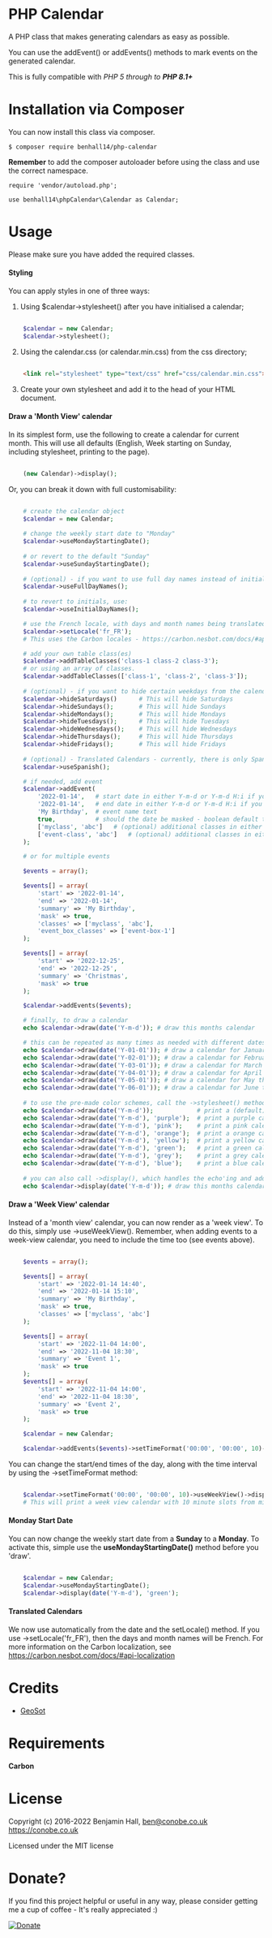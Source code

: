 # PHP Calendar
A PHP class that makes generating calendars as easy as possible.

You can use the addEvent() or addEvents() methods to mark events on the generated calendar.

This is fully compatible with *PHP 5 through to **PHP 8.1+***

# Installation via Composer
You can now install this class via composer.

	$ composer require benhall14/php-calendar
	
**Remember** to add the composer autoloader before using the class and use the correct namespace.

	require 'vendor/autoload.php';

	use benhall14\phpCalendar\Calendar as Calendar;

# Usage
Please make sure you have added the required classes.

#### Styling
You can apply styles in one of three ways: 

1) Using $calendar->stylesheet() after you have initialised a calendar;

```php

    $calendar = new Calendar;
    $calendar->stylesheet();

```

2) Using the calendar.css (or calendar.min.css) from the css directory;

```html

    <link rel="stylesheet" type="text/css" href="css/calendar.min.css">

```
3) Create your own stylesheet and add it to the head of your HTML document.

#### Draw a 'Month View' calendar

In its simplest form, use the following to create a calendar for current month. This will use all defaults (English, Week starting on Sunday, including stylesheet, printing to the page).

```php

    (new Calendar)->display();

```

Or, you can break it down with full customisability:

```php

    # create the calendar object
    $calendar = new Calendar;
    
    # change the weekly start date to "Monday"
    $calendar->useMondayStartingDate();
    
    # or revert to the default "Sunday"
    $calendar->useSundayStartingDate();
    
    # (optional) - if you want to use full day names instead of initials (ie, Sunday instead of S), apply the following:
    $calendar->useFullDayNames();
    
    # to revert to initials, use:
    $calendar->useInitialDayNames();

    # use the French locale, with days and month names being translated to French.
    $calendar->setLocale('fr_FR');
    # This uses the Carbon locales - https://carbon.nesbot.com/docs/#api-localization

    # add your own table class(es)
    $calendar->addTableClasses('class-1 class-2 class-3');
    # or using an array of classes.
    $calendar->addTableClasses(['class-1', 'class-2', 'class-3']);
    
    # (optional) - if you want to hide certain weekdays from the calendar, for example a calendar without weekends, you can use the following methods:
    $calendar->hideSaturdays() 		# This will hide Saturdays
    $calendar->hideSundays(); 		# This will hide Sundays
    $calendar->hideMondays(); 		# This will hide Mondays
    $calendar->hideTuesdays(); 		# This will hide Tuesdays
    $calendar->hideWednesdays();	# This will hide Wednesdays
    $calendar->hideThursdays();		# This will hide Thursdays
    $calendar->hideFridays();		# This will hide Fridays
    
    # (optional) - Translated Calendars - currently, there is only Spanish, but see "Translations" below for adding your own strings.
    $calendar->useSpanish(); 

    # if needed, add event
	$calendar->addEvent(
	    '2022-01-14',   # start date in either Y-m-d or Y-m-d H:i if you want to add a time.
	    '2022-01-14',   # end date in either Y-m-d or Y-m-d H:i if you want to add a time.
	    'My Birthday',  # event name text
	    true,           # should the date be masked - boolean default true
	    ['myclass', 'abc']   # (optional) additional classes in either string or array format to be included on the event days
	    ['event-class', 'abc']   # (optional) additional classes in either string or array format to be included on the event summary box
	);

    # or for multiple events

	$events = array();

	$events[] = array(
		'start' => '2022-01-14',
		'end' => '2022-01-14',
		'summary' => 'My Birthday',
		'mask' => true,
		'classes' => ['myclass', 'abc'],
        'event_box_classes' => ['event-box-1']
	);

	$events[] = array(
		'start' => '2022-12-25',
		'end' => '2022-12-25',
		'summary' => 'Christmas',
		'mask' => true
	);

	$calendar->addEvents($events);

    # finally, to draw a calendar    
    echo $calendar->draw(date('Y-m-d')); # draw this months calendar    

    # this can be repeated as many times as needed with different dates passed, such as:    
    echo $calendar->draw(date('Y-01-01')); # draw a calendar for January this year    
    echo $calendar->draw(date('Y-02-01')); # draw a calendar for February this year    
    echo $calendar->draw(date('Y-03-01')); # draw a calendar for March this year    
    echo $calendar->draw(date('Y-04-01')); # draw a calendar for April this year    
    echo $calendar->draw(date('Y-05-01')); # draw a calendar for May this year    
    echo $calendar->draw(date('Y-06-01')); # draw a calendar for June this year    
    
    # to use the pre-made color schemes, call the ->stylesheet() method and then pass the color choice to the draw method, such as:    
    echo $calendar->draw(date('Y-m-d'));            # print a (default) turquoise calendar    
    echo $calendar->draw(date('Y-m-d'), 'purple');  # print a purple calendar    
    echo $calendar->draw(date('Y-m-d'), 'pink');    # print a pink calendar    
    echo $calendar->draw(date('Y-m-d'), 'orange');  # print a orange calendar    
    echo $calendar->draw(date('Y-m-d'), 'yellow');  # print a yellow calendar    
    echo $calendar->draw(date('Y-m-d'), 'green');   # print a green calendar    
    echo $calendar->draw(date('Y-m-d'), 'grey');    # print a grey calendar    
    echo $calendar->draw(date('Y-m-d'), 'blue');    # print a blue calendar  
    
    # you can also call ->display(), which handles the echo'ing and adding the stylesheet.
    echo $calendar->display(date('Y-m-d')); # draw this months calendar    

```
#### Draw a 'Week View' calendar

Instead of a 'month view' calendar, you can now render as a 'week view'. To do this, simply use ->useWeekView(). Remember, when adding events to a week-view calendar, you need to include the time too (see events above).

```php

    $events = array();

    $events[] = array(
        'start' => '2022-01-14 14:40',
        'end' => '2022-01-14 15:10',
        'summary' => 'My Birthday',
        'mask' => true,
        'classes' => ['myclass', 'abc']
    );

    $events[] = array(
        'start' => '2022-11-04 14:00',
        'end' => '2022-11-04 18:30',
        'summary' => 'Event 1',
        'mask' => true
    );
    $events[] = array(
        'start' => '2022-11-04 14:00',
        'end' => '2022-11-04 18:30',
        'summary' => 'Event 2',
        'mask' => true
    );

    $calendar = new Calendar;

    $calendar->addEvents($events)->setTimeFormat('00:00', '00:00', 10)->useWeekView()->display(date('Y-m-d'), 'green');

```

You can change the start/end times of the day, along with the time interval by using the ->setTimeFormat method:

```php

    $calendar->setTimeFormat('00:00', '00:00', 10)->useWeekView()->display(date('Y-m-d'), 'green');
    # This will print a week view calendar with 10 minute slots from midnight to midnight - ie. 00:00, 00:10, 00:20 and so on.

```

#### Monday Start Date

You can now change the weekly start date from a **Sunday** to a **Monday**. To activate this, simple use the **useMondayStartingDate()** method before you 'draw'.

```php

    $calendar = new Calendar;
    $calendar->useMondayStartingDate();
    $calendar->display(date('Y-m-d'), 'green');

```

#### Translated Calendars

We now use automatically from the date and the setLocale() method. If you use ->setLocale('fr_FR'), then the days and month names will be French. For more information on the Carbon localization, see https://carbon.nesbot.com/docs/#api-localization

# Credits
-   [GeoSot](https://github.com/GeoSot)

# Requirements

**Carbon**

# License
Copyright (c) 2016-2022 Benjamin Hall, ben@conobe.co.uk 
https://conobe.co.uk

Licensed under the MIT license

# Donate?
If you find this project helpful or useful in any way, please consider getting me a cup of coffee - It's really appreciated :)

[![Donate](https://img.shields.io/badge/Donate-PayPal-green.svg)](https://paypal.me/benhall14)
